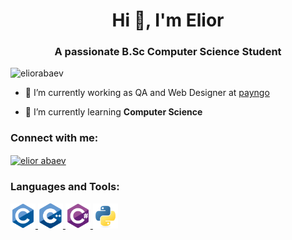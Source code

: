 <h1 align="center">Hi 👋, I'm Elior</h1>
<h3 align="center">A passionate B.Sc Computer Science Student</h3>

<p align="left"> <img src="https://komarev.com/ghpvc/?username=eliorabaev&label=Profile%20views&color=0e75b6&style=flat" alt="eliorabaev" /> </p>

- 🔭 I’m currently working as QA and Web Designer at [payngo](https://payngo.co.il)

- 🌱 I’m currently learning **Computer Science**

<h3 align="left">Connect with me:</h3>
<p align="left">
<a href="https://www.linkedin.com/in/elior-abaev-a4b1b6286/" target="blank"><img align="center" src="https://raw.githubusercontent.com/rahuldkjain/github-profile-readme-generator/master/src/images/icons/Social/linked-in-alt.svg" alt="elior abaev" height="30" width="40" /></a>
</p>

<h3 align="left">Languages and Tools:</h3>
<p align="left"> <a href="https://www.cprogramming.com/" target="_blank" rel="noreferrer"> <img src="https://raw.githubusercontent.com/devicons/devicon/master/icons/c/c-original.svg" alt="c" width="40" height="40"/> </a> <a href="https://www.w3schools.com/cpp/" target="_blank" rel="noreferrer"> <img src="https://raw.githubusercontent.com/devicons/devicon/master/icons/cplusplus/cplusplus-original.svg" alt="cplusplus" width="40" height="40"/> </a> <a href="https://www.w3schools.com/cs/" target="_blank" rel="noreferrer"> <img src="https://raw.githubusercontent.com/devicons/devicon/master/icons/csharp/csharp-original.svg" alt="csharp" width="40" height="40"/> </a> <a href="https://www.python.org" target="_blank" rel="noreferrer"> <img src="https://raw.githubusercontent.com/devicons/devicon/master/icons/python/python-original.svg" alt="python" width="40" height="40"/> </a> </p>

